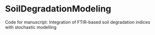 # SoilDegradationModeling
Code for manuscript: Integration of FTIR-based soil degradation indices with stochastic modelling
